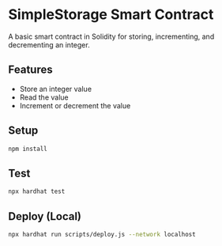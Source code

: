 # SimpleStorage Smart Contract

A basic smart contract in Solidity for storing, incrementing, and decrementing an integer.

## Features

- Store an integer value
- Read the value
- Increment or decrement the value

## Setup

```bash
npm install
```

## Test

```bash
npx hardhat test
```

## Deploy (Local)

```bash
npx hardhat run scripts/deploy.js --network localhost
```
